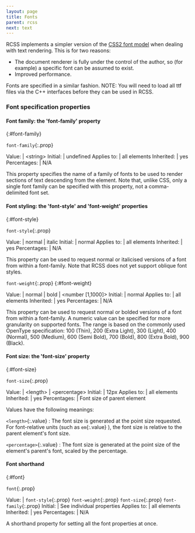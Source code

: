 ```yaml
---
layout: page
title: Fonts
parent: rcss
next: text
---
```


RCSS implements a simpler version of the [CSS2 font model](http://www.w3.org/TR/REC-CSS2/fonts.html) when dealing with text rendering. This is for two reasons:

* The document renderer is fully under the control of the author, so (for example) a specific font can be assumed to exist.
* Improved performance. 

Fonts are specified in a similar fashion.
NOTE: You will need to load all ttf files via the C++ interfaces before they can be used in RCSS.

### Font specification properties

#### Font family: the 'font-family' property
{:#font-family}

`font-family`{:.prop}

Value: | \<string\>
Initial: | undefined
Applies to: | all elements
Inherited: | yes
Percentages: | N/A

This property specifies the name of a family of fonts to be used to render sections of text descending from the element. Note that, unlike CSS, only a single font family can be specified with this property, not a comma-delimited font set.

#### Font styling: the 'font-style' and 'font-weight' properties
{:#font-style}

`font-style`{:.prop}

Value: | normal \| italic
Initial: | normal
Applies to: | all elements
Inherited: | yes
Percentages: | N/A

This property can be used to request normal or italicised versions of a font from within a font-family. Note that RCSS does not yet support oblique font styles.

`font-weight`{:.prop}
{:#font-weight}

Value: | normal \| bold \| \<number \[1,1000\]\>
Initial: | normal
Applies to: | all elements
Inherited: | yes
Percentages: | N/A

This property can be used to request normal or bolded versions of a font from within a font-family. A numeric value can be specified for more granularity on supported fonts. The range is based on the commonly used OpenType specification: 100 (Thin), 200 (Extra Light), 300 (Light), 400 (Normal), 500 (Medium), 600 (Semi Bold), 700 (Bold), 800 (Extra Bold), 900 (Black).

#### Font size: the 'font-size' property
{:#font-size}

`font-size`{:.prop} 

Value: | \<length\> \| \<percentage\>
Initial: | 12px
Applies to: | all elements
Inherited: | yes
Percentages: | Font size of parent element

Values have the following meanings:

`<length>`{:.value} 
: The font size is generated at the point size requested. For font-relative units (such as `em`{:.value} ), the font size is relative to the parent element's font size.

`<percentage>`{:.value} 
: The font size is generated at the point size of the element's parent's font, scaled by the percentage. 


#### Font shorthand
{:#font}

`font`{:.prop}

Value: | `font-style`{:.prop} `font-weight`{:.prop} `font-size`{:.prop} `font-family`{:.prop}
Initial: | See individual properties
Applies to: | all elements
Inherited: | yes
Percentages: | N/A

A shorthand property for setting all the font properties at once.
